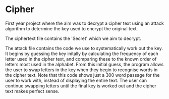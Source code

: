 # Cipher
First year project where the aim was to decrypt a cipher text using an attack algorithm to determine the key used to encrypt the original text.

The ciphertext file contains the 'Secret' which we aim to decrypt.

The attack file contains the code we use to systematically work out the key. It begins by guessing the key initally by calculating the frequency of each letter used in the cipher text, and comparing these to the known order of letters most used in the alphabet. From this initial guess, the program allows the user to swap letters in the key when they begin to recognise words in the cipher text. Note that this code shows just a 300 word passage for the user to work with, instead of displaying the entire text. The user can continue swapping letters until the final key is worked out and the cipher text makes perfect sense.
